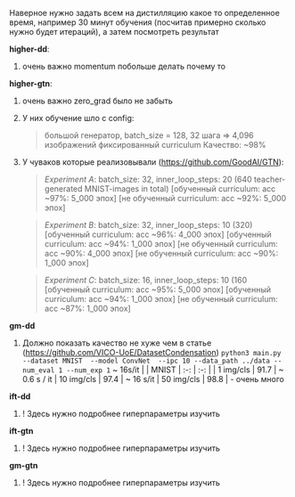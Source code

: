 Наверное нужно задать всем на дистилляцию какое то определенное время, например 30 минут обучения (посчитав примерно сколько нужно будет итераций), а затем посмотреть результат

**higher-dd**: 
1. очень важно momentum побольше делать почему то

**higher-gtn**:
1. очень важно zero_grad было не забыть
1. У них обучение шло с config:
	> большой генератор, 
	> batch_size = 128,
	> 32 шага => 4,096 изображений
	> фиксированный curriculum
	> Качество: \~98%
1. У чуваков которые реализовывали (https://github.com/GoodAI/GTN):
	
	> *Experiment A*: batch_size: 32, inner_loop_steps: 20 
	(640 teacher-generated MNIST-images in total) 
	[обученный curriculum: acc \~97%: 5_000 эпох]
	[не обученный curriculum: acc \~92%: 5_000 эпох]
	
	> *Experiment B*: batch_size: 32, inner_loop_steps: 10 (320)
	[обученный curriculum: acc \~96%: 4_000 эпох]
	[обученный curriculum: acc \~94%: 1_000 эпох]
	[не обученный curriculum: acc \~90%: 4_000 эпох]
	[не обученный curriculum: acc \~90%: 1_000 эпох]
	
	> *Experiment C*: batch_size: 16, inner_loop_steps: 10 (160
	[обученный curriculum: acc \~95%: 5_000 эпох]
	[обученный curriculum: acc \~94%: 1_000 эпох]
	[не обученный curriculum: acc \~87%: 1_000 эпох]

**gm-dd**
1. Должно показать качество не хуже чем в статье (https://github.com/VICO-UoE/DatasetCondensation)
`python3 main.py  --dataset MNIST  --model ConvNet  --ipc 10 --data_path ../data --num_eval 1 --num_exp 1` ~ 16s/it
	|            | MNIST |
	 :-:         | :-:   |
	| 1 img/cls  | 91.7  | ~ 0.6 s / it
	| 10 img/cls | 97.4  | ~ 16 s/it
	| 50 img/cls | 98.8  | - очень много


**ift-dd**
1. ! Здесь нужно подробнее гиперпараметры изучить

**ift-gtn**
1. ! Здесь нужно подробнее гиперпараметры изучить

**gm-gtn**
1. ! Здесь нужно подробнее гиперпараметры изучить
